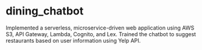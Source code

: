 # dining_chatbot
Implemented a serverless, microservice-driven web application using AWS S3, API Gateway, Lambda, Cognito, and Lex. Trained the chatbot to suggest restaurants based on user information using Yelp API.
